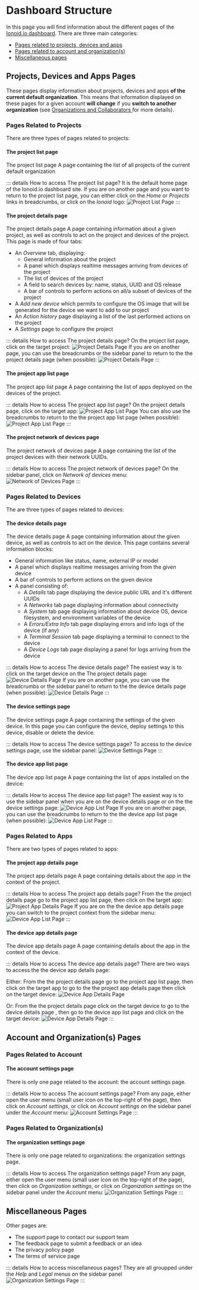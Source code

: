 # Dashboard Structure

In this page you will find information about the different pages of the
[Ionoid.io dashboard](https://dashboard.ionoid.io/). There are three main categories:

- [Pages related to projects, devices and apps](#projects-devices-and-apps-pages)
- [Pages related to account and organization(s)](#account-and-organization-s-pages)
- [Miscellaneous pages](#miscellaneous-pages)

## Projects, Devices and Apps Pages

These pages display information about projects, devices and apps **of the
current default organization**. This means that information displayed on these
pages for a given account **will change** if you **switch to another
organization** (see [Organizations and Collaborators
](/docs/organizations-and-collaboration.md) for more details).

### Pages Related to Projects

There are three types of pages related to projects:

#### The project list page
<span class="page-name">The project list page</span> A page containing the
list of all projects of the current default organization

::: details How to access <span class="page-name">The project list page</span>?
It is the default home page of the Ionoid.io dashboard site. If you are on
another page and you want to return to the project list page, you can either
click on the *Home* or *Projects* links in breadcrumbs, or click on the
*Ionoid* logo:
![Project List Page](/steps/dashboard-structure/access-project-list-page-1.png)
:::

#### The project details page
<span class="page-name">The project details page</span> A page containing
information about a given project, as well as controls to act on the project
and devices of the project. This page is made of four tabs:
- An *Overview* tab, displaying:
  - General information about the project
  - A panel which displays realtime messages arriving from devices of the
    project
  - The list of devices of the project
  - A field to search devices by: name, status, UUID and OS release
  - A bar of controls to perform actions on all/a subset of devices of the
    project
- A *Add new device* which permits to configure the OS image that will be
  generated for the device we want to add to our project
- An *Action history* page displaying a list of the last performed actions on
  the project
- A *Settings* page to configure the project

::: details How to access <span class="page-name">The project details page</span>?
On <span class="page-name">the project list page</span>, click on the target
project:
![Project Details Page](/steps/dashboard-structure/access-project-details-page-1.png)
If you are on another page, you can use the breadcrumbs or the sidebar panel
to return to the <span class="page-name">the project details page</span>
(when possible):
![Project Details Page](/steps/dashboard-structure/access-project-details-page-2.png)
:::

#### The project app list page
<span class="page-name">The project app list page</span> A page containing
the list of apps deployed on the devices of the project.

::: details How to access <span class="page-name">The project app list page</span>?
On <span class="page-name">the project details page</span>, click on
the target app:
![Project App List
Page](/steps/dashboard-structure/access-project-app-list-page-1.png)
You can also use the breadcrumbs to return to the
<span class="page-name">the project app list page</span> (when
possible):
![Project App List
Page](/steps/dashboard-structure/access-project-app-list-page-2.png)
:::

#### The project network of devices page
<span class="page-name">The project network of devices page</span> A page
containing the list of the project devices with their network UUIDs.

::: details How to access <span class="page-name">The project network of devices page</span>?
On the sidebar panel, click on *Network of devices* menu:
![Network of Devices
Page](/steps/dashboard-structure/access-project-devices-network-page.png)
:::

### Pages Related to Devices

The are three types of pages related to devices:

#### The device details page
<span class="page-name">The device details page</span> A page containing
information about the given device, as well as controls to act on the device.
This page contains several information blocks:
  - General information like status, name, external IP or model
  - A panel which displays realtime messages arriving from the given device
  - A bar of controls to perform actions on the given device
  - A panel consisting of:
    - A *Details* tab page displaying the device public URL and it's
      different UUIDs
    - A *Networks* tab page displaying information about connectivity
    - A *System* tab page displaying information about device OS, device
      filesystem, and environment variables of the device
    - A *Errors/Extra Info* tab page displaying errors and info logs of the
      device (if any)
    - A *Terminal Session* tab page displaying a terminal to connect to the
      device
    - A *Device Logs* tab page displaying a panel for logs arriving from the
      device

::: details How to access <span class="page-name">The device details page</span>?
The easiest way is to click on the target device on the <span class="page-name">The
project details page</span>:
![Device Details Page](/steps/dashboard-structure/access-device-details-page-1.png)
If you are on another page, you can use the breadcrumbs or the sidebar panel
to return to the <span class="page-name">the device details page</span> (when
possible):
![Device Details Page](/steps/dashboard-structure/access-device-details-page-2.png)
:::

#### The device settings page
<span class="page-name">The device settings page</span> A page containing the
settings of the given device. In this page you can configure the device,
deploy settings to this device, disable or delete the device.

::: details How to access <span class="page-name">The device settings page</span>?
To access to <span class="page-name">the device settings page</span>, use the
sidebar panel:
![Device Settings Page](/steps/dashboard-structure/access-device-settings-page-1.png)
:::

#### The device app list page
<span class="page-name">The device app list page</span> A page containing the
list of apps installed on the device:

::: details How to access <span class="page-name">The device app list page</span>?
The easiest way is to use the sidebar panel when you are on
<span class="page-name">the device details page</span> or on the
<span class="page-name">the device settings page</span>:
![Device App List Page](/steps/dashboard-structure/access-device-app-list-page-1.png)
If you are on another page, you can use the breadcrumbs
to return to the <span class="page-name">the device app list page</span>
(when possible):
![Device App List Page](/steps/dashboard-structure/access-device-app-list-page-2.png)
:::

### Pages Related to Apps

There are two types of pages related to apps:

#### The project app details page
<span class="page-name">The project app details page</span> A page containing
details about the app in the context of the project.

::: details How to access <span class="page-name">The project app details page</span>?
From the <span class="page-name">the project details page</span> go to
<span class="page-name">the project app list page</span>, then click on
the target app:
![Project App Details Page](/steps/deploy-iot-apps/go_to_project_apps_then_project_app_details.gif)
If you are on the <span class="page-name">the device app details page</span>
you can switch to the project context from the sidebar menu:
![Device App List Page](/steps/dashboard-structure/project-app-details-page-1.png)
:::

#### The device app details page
<span class="page-name">The device app details page</span> A page containing
details about the app in the context of the device.

::: details How to access <span class="page-name">The device app details page</span>?
There are two ways to access the <span class="page-name">
the device app details page</span>:

Either: From the <span class="page-name">the project details page</span> go to
<span class="page-name">the project app list page</span>, then click on
the target app to go to the <span class="page-name">the project app details
page</span> then click on the target device:
![Device App Details Page](/steps/deploy-iot-apps/go_to_project_apps_then_project_app_details_then_device_app_details.gif)

Or: From the <span class="page-name">the project details page</span> click on
the target device to go to <span class="page-name">the device details page
</span>, then go to <span class="page-name">the device app list page</span>
and click on the target device:
![Device App Details Page](/steps/deploy-iot-apps/go_to_device_details_then_device_apps_then_device_app_details.gif)
:::

## Account and Organization(s) Pages

### Pages Related to Account

#### The account settings page
There is only one page related to the account: <span class="page-name">the
account settings page</span>.

::: details How to access <span class="page-name">The account settings page</span>?
From any page, either open the user menu (small user icon on the top-right of
the page), then click on *Account settings*, or click on *Account settings* on
the sidebar panel under the *Account* menu:
![Account Settings Page](/steps/dashboard-structure/account-settings-page.png)
:::

### Pages Related to Organization(s)

#### The organization settings page
There is only one page related to organizations: <span class="page-name">the
organization settings page</span>.

::: details How to access <span class="page-name">The organization settings page</span>?
From any page, either open the user menu (small user icon on the top-right of
the page), then click on *Organization settings*, or click on *Organization
settings* on the sidebar panel under the *Account* menu:
![Organization Settings Page](/steps/dashboard-structure/organization-settings-page.png)
:::

## Miscellaneous Pages

Other pages are:
- <span class="page-name">The support page</span> to contact our support team
- <span class="page-name">The feedback page</span> to submit a feedback or an
  idea
- <span class="page-name">The privacy policy page</span>
- <span class="page-name">The terms of service page</span>

::: details How to access miscellaneous pages?
They are all groupped under the *Help* and *Legal* menus on the sidebar panel
![Organization Settings Page](/steps/dashboard-structure/misc-pages.png)
:::
